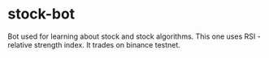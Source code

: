 # stock-bot

Bot used for learning about stock and stock algorithms. This one uses RSI - relative strength index.
It trades on binance testnet.

